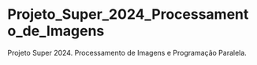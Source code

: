 # Projeto_Super_2024_Processamento_de_Imagens
Projeto Super 2024. Processamento de Imagens e Programação Paralela. 
